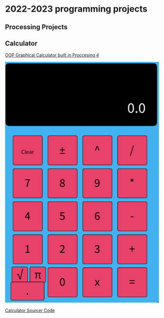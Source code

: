 # 2022-2023 programming projects

## Processing Projects

## Calculator

[OOP Graphical Calculator built in Proccesing 4]()

![Running Calculator](https://github.com/Ptangytang23/programmingportfolio/blob/main/images/calc.png)

[Calculator Sourcer Code]()
